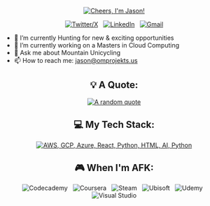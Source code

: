 <div align="center">

[![Cheers, I'm Jason!](assets/header.gif)](https://github.com/OldManProjekts)

[![Twitter/X](https://skillicons.dev/icons?i=discord)](https://discordapp.com/users/228172059623030785) &nbsp;
[![LinkedIn](https://skillicons.dev/icons?i=linkedin)](https://www.linkedin.com/in/jason-dominic-pmp-lssbb/) &nbsp;
[![Gmail](https://skillicons.dev/icons?i=gmail)](mailto:jadomini@gmail.com?subject=Cheers%20Jason,%20From%20Github)

</div>

- 🔭 I’m currently Hunting for new & exciting opportunities
- 🌱 I’m currently working on a Masters in Cloud Computing
- 💬 Ask me about Mountain Unicycling
- 📫 How to reach me: jason@omprojekts.us

<div align="center">

## 💡 A Quote:

[![A random quote](https://quotes-github-readme.vercel.app/api?type=horizontal&theme=dark)](https://github.com/piyushsuthar/github-readme-quotes)

## 💻 My Tech Stack:

[![AWS, GCP, Azure, React, Python, HTML, AI, Python](https://skillicons.dev/icons?i=next,fortran,nodejs,js,ts,aws,gcp,azure,react,html,ai,py)](https://skillicons.dev)


## 🎮 When I'm AFK:

![Codecademy](https://img.shields.io/badge/Codecademy-FFF0E5?style=for-the-badge&logo=codecademy&logoColor=1F243A) &nbsp;
![Coursera](https://img.shields.io/badge/Coursera-%230056D2.svg?style=for-the-badge&logo=Coursera&logoColor=white) &nbsp;
![Steam](https://img.shields.io/badge/steam-%23000000.svg?style=for-the-badge&logo=steam&logoColor=white) &nbsp;
![Ubisoft](https://img.shields.io/badge/Ubisoft-%23F5F5F5.svg?style=for-the-badge&logo=Ubisoft&logoColor=black) &nbsp;
![Udemy](https://img.shields.io/badge/Udemy-A435F0?style=for-the-badge&logo=Udemy&logoColor=white) &nbsp;
![Visual Studio](https://img.shields.io/badge/Visual%20Studio-5C2D91.svg?style=for-the-badge&logo=visual-studio&logoColor=white)

</div>
